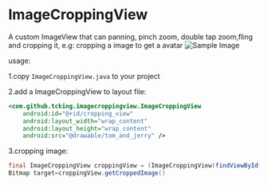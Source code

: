 ImageCroppingView
=================

A custom ImageView that can panning, pinch zoom, double tap zoom,fling and cropping it, e.g: cropping a image to get a avatar
![Sample Image](https://github.com/tcking/ImageCroppingView/raw/master/sample.gif "An example")

usage:

1.copy `ImageCroppingView.java` to your project

2.add a ImageCroppingView to layout file:
``` xml
<com.github.tcking.imagecroppingview.ImageCroppingView
	android:id="@+id/cropping_view"
	android:layout_width="wrap_content"
	android:layout_height="wrap_content"
	android:src="@drawable/tom_and_jerry" />
```
3.cropping image:
``` java
final ImageCroppingView croppingView = (ImageCroppingView)findViewById(R.id.cropping_view);
Bitmap target=croppingView.getCroppedImage()
```
